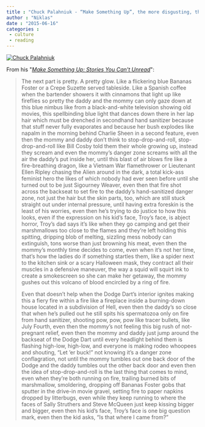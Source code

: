 ```yaml
---
title : "Chuck Palahniuk - “Make Something Up”, the more disgusting, the funnier"
author : "Niklas"
date : "2015-06-16"
categories : 
 - culture
 - reading
---
```


[![Chuck Palahniuk](https://niklasblog.com/wp-content/ChuckPalahnmain.jpg)](https://niklasblog.com/wp-content/ChuckPalahnmain.jpg)

From his "_[Make Something Up: Stories You Can't Unread](https://www.goodreads.com/book/show/22822857-make-something-up)_":

> The next part is pretty. A pretty glow. Like a flickering blue Bananas Foster or a Crepe Suzette served tableside. Like a Spanish coffee when the bartender showers it with cinnamons that light up like fireflies so pretty the daddy and the mommy can only gaze down at this blue nimbus like from a black-and-white television showing old movies, this spellbinding blue light that dances down there in her lap hair which must be drenched in secondhand hand sanitizer because that stuff never fully evaporates and because her bush explodes like napalm in the morning behind Charlie Sheen in a second feature, even then the mommy and daddy don’t think to stop-drop-and-roll, stop-drop-and-roll like Bill Cosby told them their whole growing up, instead they scream and even the mommy’s danger zone screams with all the air the daddy’s put inside her, until this blast of air blows fire like a fire-breathing dragon, like a Vietnam War flamethrower or Lieutenant Ellen Ripley chasing the Alien around in the dark, a total kick-ass feminist hero the likes of which nobody had ever seen before until she turned out to be just Sigourney Weaver, even then that fire shot across the backseat to set fire to the daddy’s hand-sanitized danger zone, not just the hair but the skin parts, too, which are still stuck straight out under internal pressure, until having extra foreskin is the least of his worries, even then he’s trying to do justice to how this looks, even if the expression on his kid’s face, Troy’s face, is abject horror, Troy’s dad says it’s like when they go camping and get their marshmallows too close to the flames and they’re left holding this spitting, dripping blob of melting, sizzling mess nobody can extinguish, tons worse than just browning his meat, even then the mommy’s monthly time decides to come, even when it’s not her time, that’s how the ladies do if something startles them, like a spider next to the kitchen sink or a scary Halloween mask, they contract all their muscles in a defensive maneuver, the way a squid will squirt ink to create a smokescreen so she can make her getaway, the mommy gushes out this volcano of blood encircled by a ring of fire.
> 
> Even that doesn’t help when the Dodge Dart’s interior ignites making this a fiery fire within a fire like a fireplace inside a burning-down house located in a subdivision of Hell, even then the daddy’s so close that when he’s pulled out he still spits his spermatozoa only on fire from hand sanitizer, shooting pow, pow, pow like tracer bullets, like July Fourth, even then the mommy’s not feeling this big rush of not-pregnant relief, even then the mommy and daddy just jump around the backseat of the Dodge Dart until every headlight behind them is flashing high-low, high-low, and everyone is making rodeo whoopees and shouting, “Let ’er buck!” not knowing it’s a danger zone conflagration, not until the mommy tumbles out one back door of the Dodge and the daddy tumbles out the other back door and even then the idea of stop-drop-and-roll is the last thing that comes to mind, even when they’re both running on fire, trailing burned bits of marshmallow, smoldering, dropping off Bananas Foster gobs that sputter in the drive-in movie gravel, setting fire to paper napkins dropped by litterbugs, even while they keep running to where the faces of Sally Struthers and Steve McQueen just keep kissing bigger and bigger, even then his kid’s face, Troy’s face is one big question mark, even then the kid asks, “Is that where I came from?”
